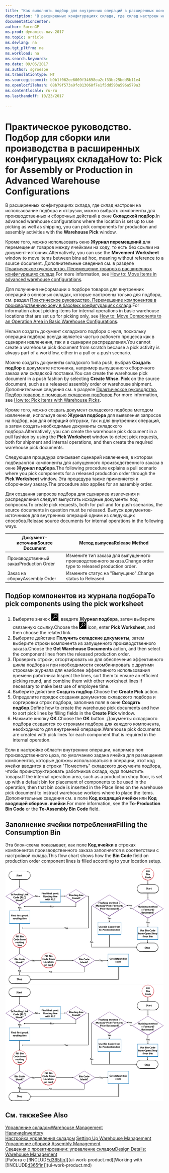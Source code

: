 ```yaml
---
title: "Как выполнять подбор для внутренних операций в расширенных конфигурациях склада"
description: "В расширенных конфигурациях склада, где склад настроен на использование подбора и отгрузки, можно выбрать компоненты для производственных и сборочных действий в окне **Складской подбор**."
documentationcenter: 
author: SorenGP
ms.prod: dynamics-nav-2017
ms.topic: article
ms.devlang: na
ms.tgt_pltfrm: na
ms.workload: na
ms.search.keywords: 
ms.date: 09/06/2017
ms.author: sgroespe
ms.translationtype: HT
ms.sourcegitcommit: b9b1f062ee6009f34698ea2cf33bc25bdd5b11e4
ms.openlocfilehash: 08b79f573a9fc013068f7e1f5dd593a596a579a3
ms.contentlocale: ru-ru
ms.lasthandoff: 10/23/2017

---
```

# <a name="how-to-pick-for-assembly-or-production-in-advanced-warehouse-configurations"></a><span data-ttu-id="1925c-103">Практическое руководство. Подбор для сборки или производства в расширенных конфигурациях склада</span><span class="sxs-lookup"><span data-stu-id="1925c-103">How to: Pick for Assembly or Production in Advanced Warehouse Configurations</span></span>
<span data-ttu-id="1925c-104">В расширенных конфигурациях склада, где склад настроен на использование подбора и отгрузки, можно выбрать компоненты для производственных и сборочных действий в окне **Складской подбор**.</span><span class="sxs-lookup"><span data-stu-id="1925c-104">In advanced warehouse configurations where the location is set up to use picking as well as shipping, you can pick components for production and assembly activities with the **Warehouse Pick** window.</span></span>  

<span data-ttu-id="1925c-105">Кроме того, можно использовать окно **Журнал перемещений** для перемещения товаров между ячейками на ходу, то есть без ссылки на документ-источник.</span><span class="sxs-lookup"><span data-stu-id="1925c-105">Alternatively, you can use the **Movement Worksheet** window to move items between bins ad hoc, meaning without reference to a source document.</span></span> <span data-ttu-id="1925c-106">Дополнительные сведения см. в разделе [Практическое руководство. Перемещение товаров в расширенных конфигурациях склада](warehouse-how-to-move-items-in-advanced-warehousing.md).</span><span class="sxs-lookup"><span data-stu-id="1925c-106">For more information, see [How to: Move Items in advanced warehouse configurations](warehouse-how-to-move-items-in-advanced-warehousing.md).</span></span>  

<span data-ttu-id="1925c-107">Для получения информации о подборе товаров для внутренних операций в основных складах, которые настроены только для подбора, см. раздел [Практическое руководство. Перемещение компонентов в производственную зону в базовых конфигурациях склада](warehouse-how-to-move-components-to-an-operation-area-in-basic-warehousing.md).</span><span class="sxs-lookup"><span data-stu-id="1925c-107">For information about picking items for internal operations in basic warehouse locations that are set up for picking only, see [How to: Move Components to an Operation Area in Basic Warehouse Configurations](warehouse-how-to-move-components-to-an-operation-area-in-basic-warehousing.md).</span></span>  

<span data-ttu-id="1925c-108">Нельзя создать документ складского подбора с нуля, поскольку операция подбора всегда является частью рабочего процесса как в сценарии извлечения, так и в сценарии распределения.</span><span class="sxs-lookup"><span data-stu-id="1925c-108">You cannot create a warehouse pick document from scratch because a pick activity is always part of a workflow, either in a pull or a push scenario.</span></span>  

<span data-ttu-id="1925c-109">Можно создать документы складского типа push, выбрав **Создать подбор** в документе источника, например выпущенного сборочного заказа или складской поставки.</span><span class="sxs-lookup"><span data-stu-id="1925c-109">You can create the warehouse pick document in a push fashion by selecting **Create Whse. Pick** on the source document, such as a released assembly order or warehouse shipment.</span></span> <span data-ttu-id="1925c-110">Дополнительные сведения см. в разделе [Практическое руководство. Подбор товаров с помощью складских подборов](warehouse-how-to-pick-items-for-warehouse-shipment.md).</span><span class="sxs-lookup"><span data-stu-id="1925c-110">For more information, see [How to: Pick Items with Warehouse Picks](warehouse-how-to-pick-items-for-warehouse-shipment.md).</span></span>  

<span data-ttu-id="1925c-111">Кроме того, можно создать документ складского подбора методом извлечения, используя окно **Журнал подбора** для выявления запросов на подбор, как для операций отгрузки, так и для внутренних операций, а затем создать необходимые документы складского подбора.</span><span class="sxs-lookup"><span data-stu-id="1925c-111">Alternatively, you can create the warehouse pick document in a pull fashion by using the **Pick Worksheet** window to detect pick requests, both for shipment and internal operations, and then create the required warehouse pick documents.</span></span>  

<span data-ttu-id="1925c-112">Следующая процедура описывает сценарий извлечения, в котором подбираются компоненты для запущенного производственного заказа в окне **Журнал подбора**.</span><span class="sxs-lookup"><span data-stu-id="1925c-112">The following procedure explains a pull scenario where you pick components for a released production order through the **Pick Worksheet** window.</span></span> <span data-ttu-id="1925c-113">Эта процедура также применяется к сборочному заказу.</span><span class="sxs-lookup"><span data-stu-id="1925c-113">The procedure also applies for an assembly order.</span></span>  

<span data-ttu-id="1925c-114">Для создания запросов подбора для сценариев извлечения и распределения следует выпустить исходные документы под вопросом.</span><span class="sxs-lookup"><span data-stu-id="1925c-114">To create pick requests, both for pull and for push scenarios, the source documents in question must be released.</span></span> <span data-ttu-id="1925c-115">Выпуск документов-источников для внутренних операций одним из следующих способов.</span><span class="sxs-lookup"><span data-stu-id="1925c-115">Release source documents for internal operations in the following ways.</span></span>  

|<span data-ttu-id="1925c-116">Документ-источник</span><span class="sxs-lookup"><span data-stu-id="1925c-116">Source Document</span></span>|<span data-ttu-id="1925c-117">Метод выпуска</span><span class="sxs-lookup"><span data-stu-id="1925c-117">Release Method</span></span>|  
|---------------------|--------------------|  
|<span data-ttu-id="1925c-118">Производственный заказ</span><span class="sxs-lookup"><span data-stu-id="1925c-118">Production Order</span></span>|<span data-ttu-id="1925c-119">Измените тип заказа для выпущенного производственного заказа.</span><span class="sxs-lookup"><span data-stu-id="1925c-119">Change order type to released production order.</span></span>|  
|<span data-ttu-id="1925c-120">Заказ на сборку</span><span class="sxs-lookup"><span data-stu-id="1925c-120">Assembly Order</span></span>|<span data-ttu-id="1925c-121">Измените статус на "Выпущено".</span><span class="sxs-lookup"><span data-stu-id="1925c-121">Change status to Released.</span></span>|  

## <a name="to-pick-components-using-the-pick-worksheet"></a><span data-ttu-id="1925c-122">Подбор компонентов из журнала подбора</span><span class="sxs-lookup"><span data-stu-id="1925c-122">To pick components using the pick worksheet</span></span>  
1.  <span data-ttu-id="1925c-123">Выберите значок ![Поиск страницы или отчета](media/ui-search/search_small.png "Значок поиска страницы или отчета"), введите **Журнал подбора**, затем выберите связанную ссылку.</span><span class="sxs-lookup"><span data-stu-id="1925c-123">Choose the ![Search for Page or Report](media/ui-search/search_small.png "Search for Page or Report icon") icon, enter **Pick Worksheet**, and then choose the related link.</span></span>  
2.  <span data-ttu-id="1925c-124">Выберите действие **Получить складские документы**, затем выберите строки компонента из запущенного производственного заказа.</span><span class="sxs-lookup"><span data-stu-id="1925c-124">Choose the **Get Warehouse Documents** action, and then select the component lines from the released production order.</span></span>  
3.  <span data-ttu-id="1925c-125">Проверить строки, отсортировать их для обеспечения эффективного цикла подбора и при необходимости скомбинировать с другими строками журнала для наиболее эффективного использования времени работника.</span><span class="sxs-lookup"><span data-stu-id="1925c-125">Inspect the lines, sort them to ensure an efficient picking round, and combine them with other worksheet lines if necessary to make best use of employee time.</span></span>  
4.  <span data-ttu-id="1925c-126">Выберите действие **Создать подбор**.</span><span class="sxs-lookup"><span data-stu-id="1925c-126">Choose the **Create Pick** action.</span></span>  
5.  <span data-ttu-id="1925c-127">Определите порядок создания документов складского подбора и сортировки строк подбора, заполнив поля в окне **Создать подбор**.</span><span class="sxs-lookup"><span data-stu-id="1925c-127">Define how to create the warehouse pick documents and how to sort pick lines by filling fields in the **Create Pick** window.</span></span>  
6.  <span data-ttu-id="1925c-128">Нажмите кнопку **ОК**.</span><span class="sxs-lookup"><span data-stu-id="1925c-128">Choose the **OK** button.</span></span> <span data-ttu-id="1925c-129">Документы складского подбора создаются со строками подбора для каждого компонента, необходимого для внутренней операции.</span><span class="sxs-lookup"><span data-stu-id="1925c-129">Warehouse pick documents are created with pick lines for each component that is required in the internal operation.</span></span>  

<span data-ttu-id="1925c-130">Если в настройке области внутренних операции, например пол производственного цеха, по умолчанию задана ячейка для размещения компонентов, которые должны использоваться в операции, этот код ячейки вводится в строки "Поместить" складского документа подбора, чтобы проинструктировать работников склада, куда поместить товары.</span><span class="sxs-lookup"><span data-stu-id="1925c-130">If the internal operation area, such as a production shop floor, is set up with a default bin for placement of components to be used in the operation, then that bin code is inserted in the Place lines on the warehouse pick document to instruct warehouse workers where to place the items.</span></span> <span data-ttu-id="1925c-131">Дополнительные сведения см. в поле **Код входящей ячейки** или **Код входящей сборочн. ячейки**.</span><span class="sxs-lookup"><span data-stu-id="1925c-131">For more information, see the **To-Production Bin Code** or the **To-Assembly Bin Code** field.</span></span>

## <a name="filling-the-consumption-bin"></a><span data-ttu-id="1925c-132">Заполнение ячейки потребления</span><span class="sxs-lookup"><span data-stu-id="1925c-132">Filling the Consumption Bin</span></span>
<span data-ttu-id="1925c-133">Эта блок-схема показывает, как поле **Код ячейки** в строках компонентов производственного заказа заполняется в соответствии с настройкой склада.</span><span class="sxs-lookup"><span data-stu-id="1925c-133">This flow chart shows how the **Bin Code** field on production order component lines is filled according to your location setup.</span></span>

<span data-ttu-id="1925c-134">![Диаграмма ячейки](media/binflow.png "BinFlow")</span><span class="sxs-lookup"><span data-stu-id="1925c-134">![Bin flow chart](media/binflow.png "BinFlow")</span></span>  

## <a name="see-also"></a><span data-ttu-id="1925c-135">См. также</span><span class="sxs-lookup"><span data-stu-id="1925c-135">See Also</span></span>
[<span data-ttu-id="1925c-136">Управление складом</span><span class="sxs-lookup"><span data-stu-id="1925c-136">Warehouse Management</span></span>](warehouse-manage-warehouse.md)  
[<span data-ttu-id="1925c-137">Наличие</span><span class="sxs-lookup"><span data-stu-id="1925c-137">Inventory</span></span>](inventory-manage-inventory.md)  
<span data-ttu-id="1925c-138">[Настройка управления складом](warehouse-setup-warehouse.md)   </span><span class="sxs-lookup"><span data-stu-id="1925c-138">[Setting Up Warehouse Management](warehouse-setup-warehouse.md)   </span></span>  
<span data-ttu-id="1925c-139">[Управление сборкой](assembly-assemble-items.md)  </span><span class="sxs-lookup"><span data-stu-id="1925c-139">[Assembly Management](assembly-assemble-items.md)  </span></span>  
[<span data-ttu-id="1925c-140">Сведения о проектировании: управление складом</span><span class="sxs-lookup"><span data-stu-id="1925c-140">Design Details: Warehouse Management</span></span>](design-details-warehouse-management.md)  
<span data-ttu-id="1925c-141">[Работа с [!INCLUDE[d365fin](includes/d365fin_md.md)]](ui-work-product.md)</span><span class="sxs-lookup"><span data-stu-id="1925c-141">[Working with [!INCLUDE[d365fin](includes/d365fin_md.md)]](ui-work-product.md)</span></span>

